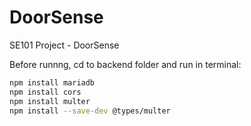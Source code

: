 # DoorSense
SE101 Project - DoorSense

Before runnng, cd to backend folder and run in terminal:
``` Bash
npm install mariadb
npm install cors
npm install multer
npm install --save-dev @types/multer
```
